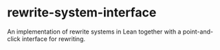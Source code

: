 # rewrite-system-interface
An implementation of rewrite systems in Lean together with a point-and-click interface for rewriting.
